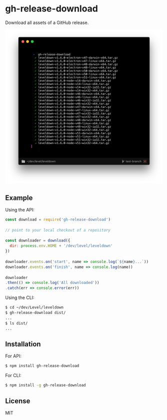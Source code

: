# gh-release-download

Download all assets of a GitHub release.

![screenshot](screenshot.png)

## Example

Using the API:

```js
const download = require('gh-release-download')

// point to your local checkout of a repository

const downloader = download({
  dir: process.env.HOME + '/dev/level/leveldown'
})

downloader.events.on('start', name => console.log(`${name}...`))
downloader.events.on('finish', name => console.log(name))

downloader
.then(() => console.log('All downloaded'))
.catch(err => console.error(err))
```

Using the CLI:

```bash
$ cd ~/dev/Level/leveldown
$ gh-release-download dist/
...
$ ls dist/
...
```

## Installation

For API:

```bash
$ npm install gh-release-download
```

For CLI:

```bash
$ npm install -g gh-release-download
```

## License

MIT
